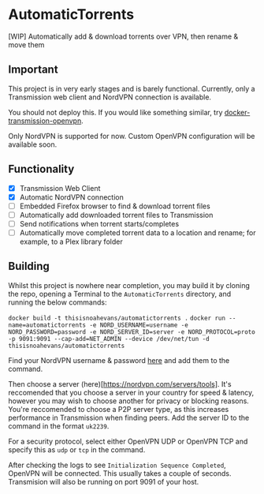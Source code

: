 # AutomaticTorrents
[WIP] Automatically add &amp; download torrents over VPN, then rename &amp; move them

## Important
This project is in very early stages and is barely functional. Currently, only a Transmission web client and NordVPN connection is available.

You should not deploy this. If you would like something similar, try [docker-transmission-openvpn](https://github.com/haugene/docker-transmission-openvpn).

Only NordVPN is supported for now. Custom OpenVPN configuration will be available soon.

## Functionality
- [x] Transmission Web Client
- [x] Automatic NordVPN connection
- [ ] Embedded Firefox browser to find & download torrent files
- [ ] Automatically add downloaded torrent files to Transmission
- [ ] Send notifications when torrent starts/completes
- [ ] Automatically move completed torrent data to a location and rename; for example, to a Plex library folder

## Building
Whilst this project is nowhere near completion, you may build it by cloning the repo, opening a Terminal to the `AutomaticTorrents` directory, and running the below commands:

`docker build -t thisisnoahevans/automatictorrents .`
`docker run --name=automatictorrents -e NORD_USERNAME=username -e NORD_PASSWORD=password -e NORD_SERVER_ID=server -e NORD_PROTOCOL=proto -p 9091:9091 --cap-add=NET_ADMIN --device /dev/net/tun -d thisisnoahevans/automatictorrents`

Find your NordVPN username & password [here](https://my.nordaccount.com/dashboard/nordvpn) and add them to the command.

Then choose a server (here)[https://nordvpn.com/servers/tools]. It's reccomended that you choose a server in your country for speed & latency, however you may wish to choose another for privacy or blocking reasons. You're reccomended to choose a P2P server type, as this increases performance in Transmission when finding peers. Add the server ID to the command in the format `uk2239`. 

For a security protocol, select either OpenVPN UDP or OpenVPN TCP and specify this as `udp` or `tcp` in the command.

After checking the logs to see `Initialization Sequence Completed`, OpenVPN will be connected. This usually takes a couple of seconds. Transmision will also be running on port 9091 of your host. 
